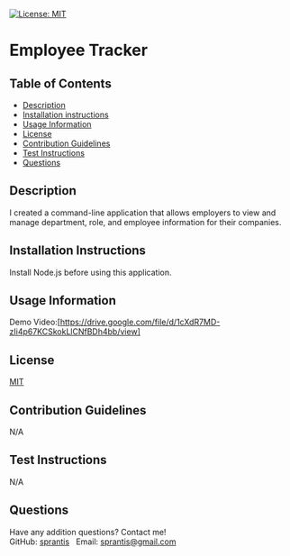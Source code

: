 [![License: MIT](https://img.shields.io/badge/License-MIT-yellow.svg)](https://opensource.org/licenses/MIT)

# Employee Tracker

## Table of Contents
* [Description](#description)
* [Installation instructions](#installation-instructions)
* [Usage Information](#usage-information)
* [License](#license)
* [Contribution Guidelines](#contribution-guidelines)
* [Test Instructions](#test-instructions)
* [Questions](#questions)

## Description
I created a command-line application that allows employers to view and manage department, role, and employee information for their companies.

## Installation Instructions
Install Node.js before using this application.

## Usage Information
Demo Video:[https://drive.google.com/file/d/1cXdR7MD-zIi4p67KCSkokLlCNfBDh4bb/view]

## License
[MIT](https://opensource.org/licenses/MIT)

## Contribution Guidelines
N/A

## Test Instructions
N/A

## Questions
Have any addition questions? Contact me!
&nbsp;  
GitHub: [sprantis](https://github.com/sprantis)
&nbsp;
Email: sprantis@gmail.com
